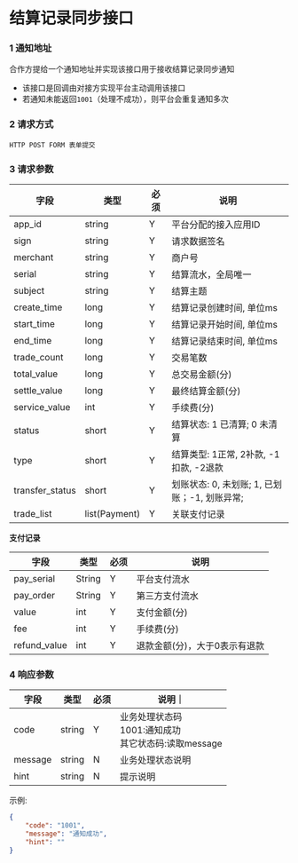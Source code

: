 # 结算记录同步接口

### 1 通知地址

合作方提给一个通知地址并实现该接口用于接收结算记录同步通知
- 该接口是回调由对接方实现平台主动调用该接口
- 若通知未能返回`1001`（处理不成功），则平台会重复通知多次

### 2 请求方式

	HTTP POST FORM 表单提交

### 3 请求参数
| 字段 | 类型 | 必须 | 说明 |
| --- | --- | --- | --- |
| app_id | string | Y | 平台分配的接入应用ID |
| sign | string | Y | 请求数据签名 |
| merchant | string | Y | 商户号 |
| serial | string | Y | 结算流水，全局唯一 |
| subject | string | Y | 结算主题 |
| create_time | long | Y | 结算记录创建时间, 单位ms |
| start_time | long | Y | 结算记录开始时间, 单位ms |
| end_time | long | Y | 结算记录结束时间, 单位ms |
| trade_count | long | Y | 交易笔数 |
| total_value | long | Y | 总交易金额(分) |
| settle_value | long | Y | 最终结算金额(分) |
| service_value | int |Y |手续费(分)|
| status | short |Y |结算状态: 1 已清算; 0 未清算|
|type |short| Y | 结算类型: 1正常, 2补款, -1扣款, -2退款|
|transfer_status |short| Y | 划账状态: 0, 未划账; 1, 已划账；-1, 划账异常; |
|trade_list | list(Payment) | Y |关联支付记录|

**支付记录**

| 字段 | 类型 | 必须 | 说明 |
| --- | --- | --- | --- |
| pay_serial | String | Y | 平台支付流水 |
| pay_order | String | Y | 第三方支付流水 |
| value | int | Y | 支付金额(分) |
| fee | int | Y | 手续费(分) |
| refund_value | int | Y | 退款金额(分)，大于0表示有退款 |


### 4 响应参数

| 字段 | 类型 | 必须 | 说明｜
| --- | --- | --- | ----- |
| code | string | Y | 业务处理状态码<br>1001:通知成功<br/>其它状态码:读取message |
| message | string | N | 业务处理状态说明 |
| hint | string | N | 提示说明 |


示例: 
```json
{
	"code": "1001",
	"message": "通知成功",
	"hint": ""
}
```
